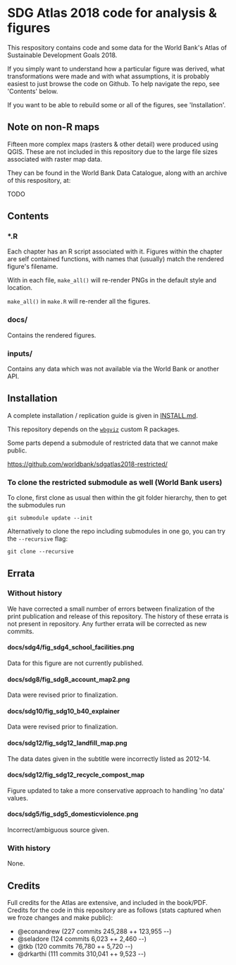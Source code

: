# SDG Atlas 2018 code for analysis & figures

This respository contains code and some data for the World Bank's Atlas of Sustainable
Development Goals 2018.

If you simply want to understand how a particular figure was derived, what
transformations were made and with what assumptions, it is probably easiest to
just browse the code on Github. To help navigate the repo, see 'Contents' below.

If you want to be able to rebuild some or all of the figures, see 'Installation'.

## Note on non-R maps

Fifteen more complex maps (rasters & other detail) were produced using QGIS. These
are not included in this repository due to the large file sizes associated with
raster map data.

They can be found in the World Bank Data Catalogue, along with an archive of this
respository, at:

TODO

## Contents

### *.R

Each chapter has an R script associated with it. Figures within the chapter are
self contained functions, with names that (usually) match the rendered figure's
filename.

With in each file, `make_all()` will re-render PNGs in the default style and location.

`make_all()` in `make.R` will re-render all the figures.

### docs/

Contains the rendered figures.

### inputs/

Contains any data which was not available via the World Bank or another API.

## Installation

A complete installation / replication guide is given in [INSTALL.md](INSTALL.md).

This repository depends on the [`wbgviz`](https://github.com/worldbank/wbgviz) custom R packages.

Some parts depend a submodule of restricted data that we cannot make public.

https://github.com/worldbank/sdgatlas2018-restricted/

### To clone the restricted submodule as well (World Bank users)

To clone, first clone as usual then within the git folder hierarchy, then to get the submodules run

`git submodule update --init`

Alternatively to clone the repo including submodules in one go, you can try the `--recursive` flag:

`git clone --recursive`

## Errata

### Without history

We have corrected a small number of errors between finalization of the print publication and release of this repository. The history of these errata is not present in repository. Any further errata will be corrected as new commits.

#### docs/sdg4/fig_sdg4_school_facilities.png

Data for this figure are not currently published.

#### docs/sdg8/fig_sdg8_account_map2.png

Data were revised prior to finalization.

#### docs/sdg10/fig_sdg10_b40_explainer

Data were revised prior to finalization.

#### docs/sdg12/fig_sdg12_landfill_map.png

The data dates given in the subtitle were incorrectly listed as 2012-14.

#### docs/sdg12/fig_sdg12_recycle_compost_map

Figure updated to take a more conservative approach to handling 'no data' values.

#### docs/sdg5/fig_sdg5_domesticviolence.png

Incorrect/ambiguous source given.

### With history

None.

## Credits

Full credits for the Atlas are extensive, and included in the book/PDF. Credits for the code in this repository are as follows (stats captured when we froze changes and make public):
- @econandrew (227 commits  245,288 ++  123,955 --)
- @seladore (124 commits  6,023 ++  2,460 --)
- @tkb (120 commits  76,780 ++  5,720 --)
- @drkarthi (111 commits  310,041 ++  9,523 --)
